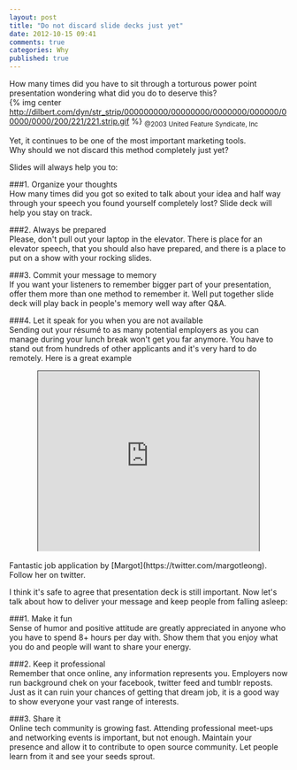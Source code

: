 ```yaml
---
layout: post
title: "Do not discard slide decks just yet"
date: 2012-10-15 09:41
comments: true
categories: Why
published: true
---
```


How many times did you have to sit through a torturous power point
presentation wondering what did you do to deserve this?  
{% img center http://dilbert.com/dyn/str_strip/000000000/00000000/0000000/000000/00000/0000/200/221/221.strip.gif %} <sub>@2003 United Feature Syndicate, Inc</sub>

Yet, it continues to be one of the most important marketing tools.  
Why should we not discard this method completely just yet?  

Slides will always help you to:  

###1. Organize your thoughts  
How many times did you got so exited to talk about your idea and half way through your speech you found yourself completely lost? Slide deck will help you stay on track.  

###2. Always be prepared  
Please, don't pull out your laptop in the elevator. There is place for an elevator speech, that you should also have prepared, and there is a place to put on a show with your rocking slides.  

###3. Commit your message to memory  
If you want your listeners to remember bigger part of your presentation, offer them more than one method to remember it. Well put together slide deck will play back in people's memory well way after Q&A.  

###4. Let it speak for you when you are not available  
Sending out your résumé to as many potential employers as you can manage during your lunch break won't get you far anymore. You have to stand out from hundreds of other applicants and it's very hard to do remotely. Here is a great example  

<center><iframe src="http://app.sliderocket.com:80/app/fullplayer.aspx?id=22455602-8E03-36EF-6598-CE8F4250ABDB" width="400" height="326" scrolling=no frameBorder="1" style="border:1px solid #333333;border-bottom-style:none"></iframe></center>
<br>
Fantastic job application by [Margot](https://twitter.com/margotleong). Follow her on twitter.

I think it's safe to agree that presentation deck is still important. Now let's talk about how to deliver your message and keep people from falling asleep:  

###1. Make it fun  
Sense of humor and positive attitude are greatly appreciated in anyone who you have to spend 8+ hours per day with. Show them that you enjoy what you do and people will want to share your energy.  

###2. Keep it professional  
Remember that once online, any information represents you. Employers now run background chek on your facebook, twitter feed and tumblr reposts. Just as it can ruin your chances of getting that dream job, it is a good way to show everyone your vast range of interests.  

###3. Share it  
Online tech community is growing fast. Attending professional meet-ups and networking events is important, but not enough. Maintain your presence and allow it to contribute to open source community. Let
people learn from it and see your seeds sprout.  